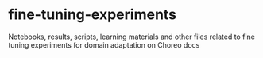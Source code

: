 # fine-tuning-experiments
Notebooks, results, scripts, learning materials and other files related to fine tuning experiments for domain adaptation on Choreo docs
